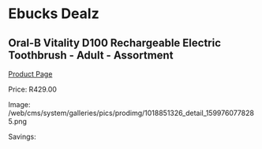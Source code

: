 
# Ebucks Dealz
## Oral-B Vitality D100 Rechargeable Electric Toothbrush - Adult - Assortment
[Product Page](https://www.ebucks.com/web/shop/productSelected.do?prodId=1018851326&catId=908594260)

Price: R429.00

Image: /web/cms/system/galleries/pics/prodimg/1018851326_detail_1599760778285.png

Savings: 


	